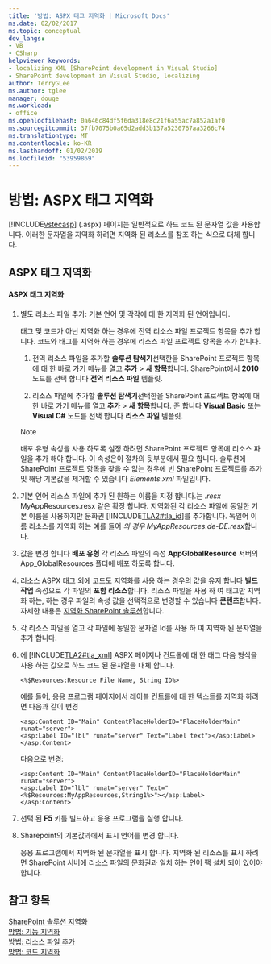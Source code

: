 ```yaml
---
title: '방법: ASPX 태그 지역화 | Microsoft Docs'
ms.date: 02/02/2017
ms.topic: conceptual
dev_langs:
- VB
- CSharp
helpviewer_keywords:
- localizing XML [SharePoint development in Visual Studio]
- SharePoint development in Visual Studio, localizing
author: TerryGLee
ms.author: tglee
manager: douge
ms.workload:
- office
ms.openlocfilehash: 0a646c84df5f6da318e8c21f6a55ac7a852a1af0
ms.sourcegitcommit: 37fb7075b0a65d2add3b137a5230767aa3266c74
ms.translationtype: MT
ms.contentlocale: ko-KR
ms.lasthandoff: 01/02/2019
ms.locfileid: "53959869"
---
```

# <a name="how-to-localize-aspx-markup"></a>방법: ASPX 태그 지역화
  [!INCLUDE[vstecasp](../sharepoint/includes/vstecasp-md.md)] (.aspx) 페이지는 일반적으로 하드 코드 된 문자열 값을 사용합니다. 이러한 문자열을 지역화 하려면 지역화 된 리소스를 참조 하는 식으로 대체 합니다.  
  
## <a name="localize-aspx-markup"></a>ASPX 태그 지역화  
  
#### <a name="to-localize-aspx-markup"></a>ASPX 태그 지역화  
  
1.  별도 리소스 파일 추가: 기본 언어 및 각각에 대 한 지역화 된 언어입니다.  
  
     태그 및 코드가 아닌 지역화 하는 경우에 전역 리소스 파일 프로젝트 항목을 추가 합니다. 코드와 태그를 지역화 하는 경우에 리소스 파일 프로젝트 항목을 추가 합니다.  
  
    1.  전역 리소스 파일을 추가할 **솔루션 탐색기**선택한을 SharePoint 프로젝트 항목에 대 한 바로 가기 메뉴를 열고 **추가** > **새 항목**합니다. SharePoint에서 **2010** 노드를 선택 합니다 **전역 리소스 파일** 템플릿.  
  
    2.  리소스 파일에 추가할 **솔루션 탐색기**선택한을 SharePoint 프로젝트 항목에 대 한 바로 가기 메뉴를 열고 **추가** > **새 항목**합니다. 준 합니다 **Visual Basic** 또는 **Visual C#** 노드를 선택 합니다 **리소스 파일** 템플릿.  
  
    > [!NOTE]  
    >  배포 유형 속성을 사용 하도록 설정 하려면 SharePoint 프로젝트 항목에 리소스 파일을 추가 해야 합니다. 이 속성은이 절차의 뒷부분에서 필요 합니다. 솔루션에 SharePoint 프로젝트 항목을 찾을 수 없는 경우에 빈 SharePoint 프로젝트를 추가 및 해당 기본값을 제거할 수 있습니다 *Elements.xml* 파일입니다.  
  
2.  기본 언어 리소스 파일에 추가 된 원하는 이름을 지정 합니다.는 *.resx* MyAppResources.resx 같은 확장 합니다. 지역화된 각 리소스 파일에 동일한 기본 이름을 사용하지만 문화권 [!INCLUDE[TLA2#tla_id](../sharepoint/includes/tla2sharptla-id-md.md)]를 추가합니다. 독일어 이름 리소스를 지역화 하는 예를 들어 *의 경우 MyAppResources.de-DE.resx*합니다.  
  
3.  값을 변경 합니다 **배포 유형** 각 리소스 파일의 속성 **AppGlobalResource** 서버의 App_GlobalResources 폴더에 배포 하도록 합니다.  
  
4.  리소스 ASPX 태그 외에 코드도 지역화를 사용 하는 경우의 값을 유지 합니다 **빌드 작업** 속성으로 각 파일의 **포함 리소스**합니다. 리소스 파일을 사용 하 여 태그만 지역화 하는, 하는 경우 파일의 속성 값을 선택적으로 변경할 수 있습니다 **콘텐츠**합니다. 자세한 내용은 [지역화 SharePoint 솔루션](../sharepoint/localizing-sharepoint-solutions.md)합니다.  
  
5.  각 리소스 파일을 열고 각 파일에 동일한 문자열 Id를 사용 하 여 지역화 된 문자열을 추가 합니다.  
  
6.  에 [!INCLUDE[TLA2#tla_xml](../sharepoint/includes/tla2sharptla-xml-md.md)] ASPX 페이지나 컨트롤에 대 한 태그 다음 형식을 사용 하는 값으로 하드 코드 된 문자열을 대체 합니다.  
  
    ```aspx-csharp  
    <%$Resources:Resource File Name, String ID%>  
    ```  
  
     예를 들어, 응용 프로그램 페이지에서 레이블 컨트롤에 대 한 텍스트를 지역화 하려면 다음과 같이 변경  
  
    ```aspx-csharp  
    <asp:Content ID="Main" ContentPlaceHolderID="PlaceHolderMain" runat="server">  
    <asp:Label ID="lbl" runat="server" Text="Label text"></asp:Label>  
    </asp:Content>  
    ```  
  
     다음으로 변경:  
  
    ```aspx-csharp  
    <asp:Content ID="Main" ContentPlaceHolderID="PlaceHolderMain" runat="server">  
    <asp:Label ID="lbl" runat="server" Text="<%$Resources:MyAppResources,String1%>"></asp:Label>  
    </asp:Content>  
    ```  
  
7.  선택 된 **F5** 키를 빌드하고 응용 프로그램을 실행 합니다.  
  
8.  Sharepoint의 기본값과에서 표시 언어를 변경 합니다.  
  
     응용 프로그램에서 지역화 된 문자열을 표시 합니다. 지역화 된 리소스를 표시 하려면 SharePoint 서버에 리소스 파일의 문화권과 일치 하는 언어 팩 설치 되어 있어야 합니다.  
  
## <a name="see-also"></a>참고 항목
 [SharePoint 솔루션 지역화](../sharepoint/localizing-sharepoint-solutions.md)   
 [방법: 기능 지역화](../sharepoint/how-to-localize-a-feature.md)   
 [방법: 리소스 파일 추가](../sharepoint/how-to-add-a-resource-file.md)   
 [방법: 코드 지역화](../sharepoint/how-to-localize-code.md)  
